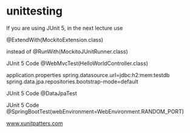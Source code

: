 # unittesting

If you are using JUnit 5, in the next lecture use

@ExtendWith(MockitoExtension.class)

instead of @RunWith(MockitoJUnitRunner.class)

JUnit 5 Code
@WebMvcTest(HelloWorldController.class)

application.properties
spring.datasource.url=jdbc:h2:mem:testdb
spring.data.jpa.repositories.bootstrap-mode=default

JUnit 5 Code
@DataJpaTest

JUnit 5 Code
@SpringBootTest(webEnvironment=WebEnvironment.RANDOM_PORT)

www.xunitpatters.com
